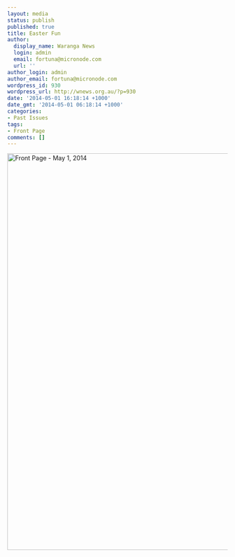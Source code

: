 ```yaml
---
layout: media
status: publish
published: true
title: Easter Fun
author:
  display_name: Waranga News
  login: admin
  email: fortuna@micronode.com
  url: ''
author_login: admin
author_email: fortuna@micronode.com
wordpress_id: 930
wordpress_url: http://wnews.org.au/?p=930
date: '2014-05-01 16:18:14 +1000'
date_gmt: '2014-05-01 06:18:14 +1000'
categories:
- Past Issues
tags:
- Front Page
comments: []
---
```


<a href="http://wnews.org.au/wp-content/uploads/2014/05/wnews20140501P01.pdf"><img class="alignnone size-full wp-image-928" alt="Front Page - May 1, 2014" src="http://wnews.org.au/wp-content/uploads/2014/05/wnews20140501P01.jpg" width="624" height="907" /></a>
